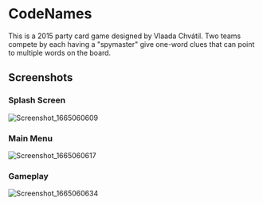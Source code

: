 # CodeNames
This is a 2015 party card game designed by Vlaada Chvátil. Two teams compete by each having a "spymaster" give one-word clues that can point to multiple words on the board.


## Screenshots

### Splash Screen
![Screenshot_1665060609](https://user-images.githubusercontent.com/93449171/194318183-55477dda-7b91-4edc-a59a-2e40e94f8866.png)

### Main Menu
![Screenshot_1665060617](https://user-images.githubusercontent.com/93449171/194318218-dce13a20-a892-4171-b462-3536c1aa91db.png)

### Gameplay
![Screenshot_1665060634](https://user-images.githubusercontent.com/93449171/194318247-74b2a3a7-4f94-4629-b7bb-c5188248405d.png)
